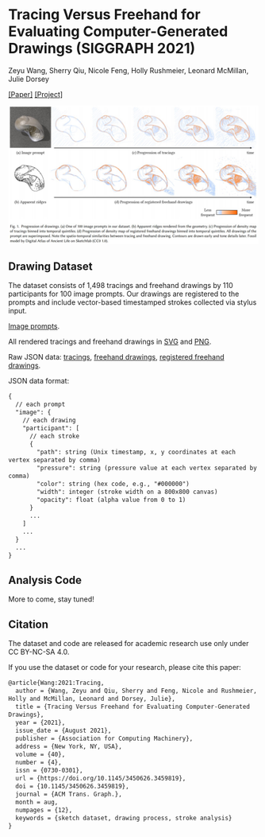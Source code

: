 # Tracing Versus Freehand for Evaluating Computer-Generated Drawings (SIGGRAPH 2021)

Zeyu Wang, Sherry Qiu, Nicole Feng, Holly Rushmeier, Leonard McMillan, Julie Dorsey

[[Paper]](https://graphics.cs.yale.edu/sites/default/files/tracing-vs-freehand_0.pdf)
[[Project]](http://tracer.cs.yale.edu:8000/tracing-vs-freehand/)

![teaser](teaser.jpg)

## Drawing Dataset

The dataset consists of 1,498 tracings and freehand drawings by 110 participants for 100 image prompts. Our drawings are registered to the prompts and include vector-based timestamped strokes collected via stylus input.

[Image prompts](http://tracer.cs.yale.edu:8000/tracing-vs-freehand/data/images.zip).

All rendered tracings and freehand drawings in [SVG](http://tracer.cs.yale.edu:8000/tracing-vs-freehand/data/svg.zip) and [PNG](http://tracer.cs.yale.edu:8000/tracing-vs-freehand/data/png.zip).

Raw JSON data: [tracings](http://tracer.cs.yale.edu:8000/tracing-vs-freehand/data/tracings.json), [freehand drawings](http://tracer.cs.yale.edu:8000/tracing-vs-freehand/data/drawings.json), [registered freehand drawings](http://tracer.cs.yale.edu:8000/tracing-vs-freehand/data/drawings_registered.json).

JSON data format:
```
{
  // each prompt
  "image": {
    // each drawing
    "participant": [
      // each stroke
      {
        "path": string (Unix timestamp, x, y coordinates at each vertex separated by comma)
        "pressure": string (pressure value at each vertex separated by comma)
        "color": string (hex code, e.g., "#000000")
        "width": integer (stroke width on a 800x800 canvas)
        "opacity": float (alpha value from 0 to 1)
      }
      ...
    ]
    ...
  }
  ...
}
```

## Analysis Code

More to come, stay tuned!

## Citation

The dataset and code are released for academic research use only under CC BY-NC-SA 4.0.

If you use the dataset or code for your research, please cite this paper:
```
@article{Wang:2021:Tracing,
  author = {Wang, Zeyu and Qiu, Sherry and Feng, Nicole and Rushmeier,  Holly and McMillan, Leonard and Dorsey, Julie},
  title = {Tracing Versus Freehand for Evaluating Computer-Generated Drawings},
  year = {2021},
  issue_date = {August 2021},
  publisher = {Association for Computing Machinery},
  address = {New York, NY, USA},
  volume = {40},
  number = {4},
  issn = {0730-0301},
  url = {https://doi.org/10.1145/3450626.3459819},
  doi = {10.1145/3450626.3459819},
  journal = {ACM Trans. Graph.},
  month = aug,
  numpages = {12},
  keywords = {sketch dataset, drawing process, stroke analysis}
}
```
